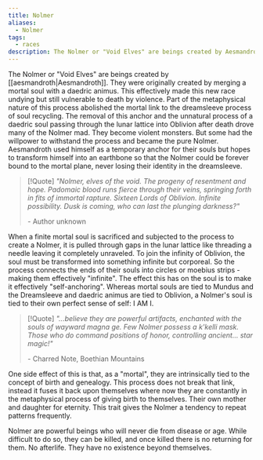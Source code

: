 ```yaml
---
title: Nolmer
aliases:
  - Nolmer
tags:
  - races
description: The Nolmer or "Void Elves" are beings created by Aesmandroth.
---
```

The Nolmer or "Void Elves" are beings created by [[aesmandroth|Aesmandroth]]. They were originally created by merging a mortal soul with a daedric animus. This effectively made this new race undying but still vulnerable to death by violence. Part of the metaphysical nature of this process abolished the mortal link to the dreamsleeve process of soul recycling. The removal of this anchor and the unnatural process of a daedric soul passing through the lunar lattice into Oblivion after death drove many of the Nolmer mad. They become violent monsters. But some had the willpower to withstand the process and became the pure Nolmer. Aesmandroth used himself as a temporary anchor for their souls but hopes to transform himself into an earthbone so that the Nolmer could be forever bound to the mortal plane, never losing their identity in the dreamsleeve.

> [!Quote]
> *"Nolmer, elves of the void. The progeny of resentment and hope. Padomaic blood runs fierce through their veins, springing forth in fits of immortal rapture. Sixteen Lords of Oblivion. Infinite possibility. Dusk is coming, who can last the plunging darkness?"* 
> 
> \- Author unknown

When a finite mortal soul is sacrificed and subjected to the process to create a Nolmer, it is pulled through gaps in the lunar lattice like threading a needle leaving it completely unraveled. To join the infinity of Oblivion, the soul must be transformed into something infinite but corporeal. So the process connects the ends of their souls into circles or moebius strips - making them effectively "infinite". The effect this has on the soul is to make it effectively "self-anchoring". Whereas mortal souls are tied to Mundus and the Dreamsleeve and daedric animus are tied to Oblivion, a Nolmer's soul is tied to their own perfect sense of self: I AM I.

> [!Quote]
> *"...believe they are powerful artifacts, enchanted with the souls of wayward magna ge. Few Nolmer possess a k'kelli mask. Those who do command positions of honor, controlling ancient... star magic!"*
> 
> \- Charred Note, Boethian Mountains

One side effect of this is that, as a "mortal", they are intrinsically tied to the concept of birth and genealogy. This process does not break that link, instead it fuses it back upon themselves where now they are constantly in the metaphysical process of giving birth to themselves. Their own mother and daughter for eternity. This trait gives the Nolmer a tendency to repeat patterns frequently.

Nolmer are powerful beings who will never die from disease or age. While difficult to do so, they can be killed, and once killed there is no returning for them. No afterlife. They have no existence beyond themselves.